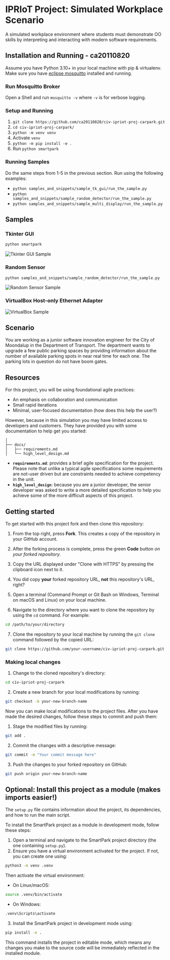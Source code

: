 # IPRIoT Project: Simulated Workplace Scenario

A simulated workplace environment where students must demonstrate OO skills by interpreting and interacting with modern software requirements.

## Installation and Running - ca20110820
Assume you have Python 3.10+ in your local machine with pip & virtualenv. Make sure you have 
[eclipse mosquitto](https://mosquitto.org/) installed and running.

### Run Mosquitto Broker
Open a Shell and run `mosquitto -v` where `-v` is for verbose logging.

### Setup and Running
1. `git clone https://github.com/ca20110820/civ-ipriot-proj-carpark.git`
2. `cd civ-ipriot-proj-carpark/`
3. `python -m venv venv`
4. Activate `venv`
5. `python -m pip install -e .`
6. Run `python smartpark`

### Running Samples
Do the same steps from 1-5 in the previous section. Run using the following
examples:
   - `python samples_and_snippets/sample_tk_gui/run_the_sample.py`
   - `python samples_and_snippets/sample_random_detector/run_the_sample.py`
   - `python samples_and_snippets/sample_multi_display/run_the_sample.py`

## Samples
### Tkinter GUI

```bash
python smartpark
```

![Tkinter GUI Sample](media/Smartpark-Sample.gif)

### Random Sensor

```bash
python samples_and_snippets/sample_random_detector/run_the_sample.py
```

![Random Sensor Sample](media/Random-Sensor.gif)

### VirtualBox Host-only Ethernet Adapter
![VirtualBox Sample](media/VirtualBox-Network.gif)

## Scenario

You are working as a junior software innovation engineer for the City of Moondalup in the Department of Transport. The department wants to upgrade a few public parking spaces by providing information about the number of available parking spots in near real time for each one. The parking lots in question do not have boom gates.

## Resources

For this project, you will be using foundational agile practices:

- An emphasis on collaboration and communication
- Small rapid iterations
- Minimal, user-focused documentation (how does this help the user?)

However, because in this simulation you may have limited access to developers and customers. They have provided you with some documentation to help get you started:

```text
│
├── docs/
│   ├── requirements.md
│   └── high_level_design.md
```

- **`requirements.md`**: provides a brief agile specification for the project. Please note that unlike a typical agile specifications some requirements are not-user driven but are constraints needed to achieve competency in the unit.
- **`high_level_design`**: because you are a junior developer, the senior developer was asked to write a more detailed specification to help you achieve some of the more difficult aspects of this project.

## Getting started

To get started with this project fork and then clone this repository:

1. From the top right, press **Fork**. This creates a copy of the repository in your GitHub account.

2. After the forking process is complete, press the green **Code** button *on your forked repository*.

3. Copy the URL displayed under "Clone with HTTPS" by pressing the clipboard icon next to it.

4. You did copy **your** forked repository URL, **not** this repository's URL, right?

5. Open a terminal (Command Prompt or Git Bash on Windows, Terminal on macOS and Linux) on your local machine.

6. Navigate to the directory where you want to clone the repository by using the `cd` command. For example:

```bash
cd /path/to/your/directory
```

7. Clone the repository to your local machine by running the `git clone` command followed by the copied URL:

```bash
git clone https://github.com/your-username/civ-ipriot-proj-carpark.git
```

### Making local changes

1. Change to the cloned repository's directory:

```bash
cd civ-ipriot-proj-carpark
```

2.  Create a new branch for your local modifications by running:

```bash
git checkout -b your-new-branch-name
```

Now you can make local modifications to the project files. After you have made the desired changes, follow these steps to commit and push them:

1. Stage the modified files by running:

```bash
git add .
```

2. Commit the changes with a descriptive message:

```bash
git commit -m "Your commit message here"
```

3. Push the changes to your forked repository on GitHub:

```bash
git push origin your-new-branch-name
```

## Optional: Install this project as a module (makes imports easier!)

The `setup.py` file contains information about the project, its dependencies, and how to run the main script.

To install the SmartPark project as a module in development mode, follow these steps:

1. Open a terminal and navigate to the SmartPark project directory (the one containing `setup.py`). 
2. Ensure you have a virtual environment activated for the project. If not, you can create one using:

```bash
python3 -m venv .venv
```

Then activate the virtual environment:

- On Linux/macOS:

```bash
source .venv/bin/activate
```

- On Windows:

```bash
.venv\Scripts\activate
```

3. Install the SmartPark project in development mode using:

```bash
pip install -e .
```

This command installs the project in editable mode, which means any changes you make to the source code will be immediately reflected in the installed module.
